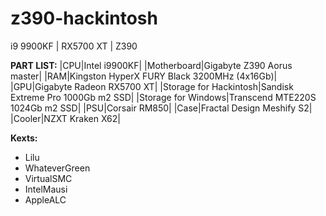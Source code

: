 # z390-hackintosh
i9 9900KF | RX5700 XT | Z390

**PART LIST:**
|CPU|Intel i9900KF|
|Motherboard|Gigabyte Z390 Aorus master|
|RAM|Kingston HyperX FURY Black 3200MHz (4x16Gb)|
|GPU|Gigabyte Radeon RX5700 XT|
|Storage for Hackintosh|Sandisk Extreme Pro 1000Gb m2 SSD|
|Storage for Windows|Transcend MTE220S 1024Gb m2 SSD|
|PSU|Corsair RM850|
|Case|Fractal Design Meshify S2|
|Cooler|NZXT Kraken X62|

**Kexts:**
- Lilu
- WhateverGreen
- VirtualSMC
- IntelMausi
- AppleALC


